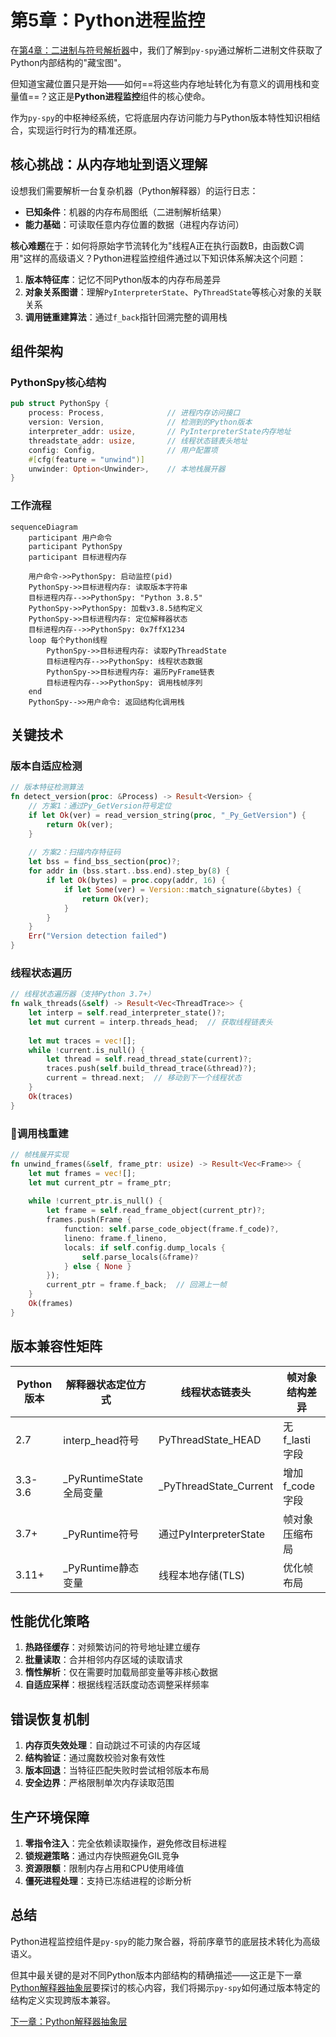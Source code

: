 # 第5章：Python进程监控

在[第4章：二进制与符号解析器](04_binary___symbol_parser_.md)中，我们了解到`py-spy`通过解析二进制文件获取了Python内部结构的"藏宝图"。

但知道宝藏位置只是开始——如何==将这些内存地址转化为有意义的调用栈和变量值==？这正是**Python进程监控**组件的核心使命。

作为`py-spy`的中枢神经系统，它将底层内存访问能力与Python版本特性知识相结合，实现运行时行为的精准还原。

## 核心挑战：从内存地址到语义理解

设想我们需要解析一台复杂机器（Python解释器）的运行日志：
- **已知条件**：机器的内存布局图纸（二进制解析结果）
- **能力基础**：可读取任意内存位置的数据（进程内存访问）

**核心难题**在于：如何将原始字节流转化为"线程A正在执行函数B，由函数C调用"这样的高级语义？Python进程监控组件通过以下知识体系解决这个问题：
1. **版本特征库**：记忆不同Python版本的内存布局差异
2. **对象关系图谱**：理解`PyInterpreterState`、`PyThreadState`等核心对象的关联关系
3. **调用链重建算法**：通过`f_back`指针回溯完整的调用栈

## 组件架构

### PythonSpy核心结构
```rust
pub struct PythonSpy {
    process: Process,              // 进程内存访问接口
    version: Version,              // 检测到的Python版本
    interpreter_addr: usize,       // PyInterpreterState内存地址
    threadstate_addr: usize,       // 线程状态链表头地址
    config: Config,                // 用户配置项
    #[cfg(feature = "unwind")]
    unwinder: Option<Unwinder>,    // 本地栈展开器
}
```

### 工作流程
```mermaid
sequenceDiagram
    participant 用户命令
    participant PythonSpy
    participant 目标进程内存

    用户命令->>PythonSpy: 启动监控(pid)
    PythonSpy->>目标进程内存: 读取版本字符串
    目标进程内存-->>PythonSpy: "Python 3.8.5"
    PythonSpy->>PythonSpy: 加载v3.8.5结构定义
    PythonSpy->>目标进程内存: 定位解释器状态
    目标进程内存-->>PythonSpy: 0x7ffX1234
    loop 每个Python线程
        PythonSpy->>目标进程内存: 读取PyThreadState
        目标进程内存-->>PythonSpy: 线程状态数据
        PythonSpy->>目标进程内存: 遍历PyFrame链表
        目标进程内存-->>PythonSpy: 调用栈帧序列
    end
    PythonSpy-->>用户命令: 返回结构化调用栈
```

## 关键技术

### 版本自适应检测
```rust
// 版本特征检测算法
fn detect_version(proc: &Process) -> Result<Version> {
    // 方案1：通过Py_GetVersion符号定位
    if let Ok(ver) = read_version_string(proc, "_Py_GetVersion") {
        return Ok(ver);
    }
    
    // 方案2：扫描内存特征码
    let bss = find_bss_section(proc)?;
    for addr in (bss.start..bss.end).step_by(8) {
        if let Ok(bytes) = proc.copy(addr, 16) {
            if let Some(ver) = Version::match_signature(&bytes) {
                return Ok(ver);
            }
        }
    }
    Err("Version detection failed")
}
```

### 线程状态遍历
```rust
// 线程状态遍历器（支持Python 3.7+）
fn walk_threads(&self) -> Result<Vec<ThreadTrace>> {
    let interp = self.read_interpreter_state()?;
    let mut current = interp.threads_head;  // 获取线程链表头
    
    let mut traces = vec![];
    while !current.is_null() {
        let thread = self.read_thread_state(current)?;
        traces.push(self.build_thread_trace(&thread)?);
        current = thread.next;  // 移动到下一个线程状态
    }
    Ok(traces)
}
```

### 🎢调用栈重建
```rust
// 帧栈展开实现
fn unwind_frames(&self, frame_ptr: usize) -> Result<Vec<Frame>> {
    let mut frames = vec![];
    let mut current_ptr = frame_ptr;
    
    while !current_ptr.is_null() {
        let frame = self.read_frame_object(current_ptr)?;
        frames.push(Frame {
            function: self.parse_code_object(frame.f_code)?,
            lineno: frame.f_lineno,
            locals: if self.config.dump_locals {
                self.parse_locals(&frame)?
            } else { None }
        });
        current_ptr = frame.f_back;  // 回溯上一帧
    }
    Ok(frames)
}
```

## 版本兼容性矩阵

| Python版本 | 解释器状态定位方式      | 线程状态链表头         | 帧对象结构差异 |
| ---------- | ----------------------- | ---------------------- | -------------- |
| 2.7        | interp_head符号         | PyThreadState_HEAD     | 无f_lasti字段  |
| 3.3-3.6    | _PyRuntimeState全局变量 | _PyThreadState_Current | 增加f_code字段 |
| 3.7+       | _PyRuntime符号          | 通过PyInterpreterState | 帧对象压缩布局 |
| 3.11+      | _PyRuntime静态变量      | 线程本地存储(TLS)      | 优化帧布局     |

## 性能优化策略

1. **热路径缓存**：对频繁访问的符号地址建立缓存
2. **批量读取**：合并相邻内存区域的读取请求
3. **惰性解析**：仅在需要时加载局部变量等非核心数据
4. **自适应采样**：根据线程活跃度动态调整采样频率

## 错误恢复机制

1. **内存页失效处理**：自动跳过不可读的内存区域
2. **结构验证**：通过魔数校验对象有效性
3. **版本回退**：当特征匹配失败时尝试相邻版本布局
4. **安全边界**：严格限制单次内存读取范围

## 生产环境保障

1. **零指令注入**：完全依赖读取操作，避免修改目标进程
2. **锁规避策略**：通过内存快照避免GIL竞争
3. **资源限额**：限制内存占用和CPU使用峰值
4. **僵死进程处理**：支持已冻结进程的诊断分析

## 总结

Python进程监控组件是`py-spy`的能力聚合器，将前序章节的底层技术转化为高级语义。

但其中最关键的是对不同Python版本内部结构的精确描述——这正是下一章[Python解释器抽象层](06_python_interpreter_abstraction_.md)要探讨的核心内容，我们将揭示`py-spy`如何通过版本特定的结构定义实现跨版本兼容。

[下一章：Python解释器抽象层](06_python_interpreter_abstraction_.md)

